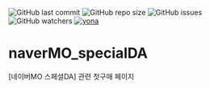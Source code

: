 <img alt="GitHub last commit" src="https://img.shields.io/github/last-commit/taekwonkim/naverMO_specialDA"> <img alt="GitHub repo size" src="https://img.shields.io/github/repo-size/taekwonkim/naverMO_specialDA"> <img alt="GitHub issues" src="https://img.shields.io/github/issues/taekwonkim/naverMO_specialDA"> <img alt="GitHub watchers" src="https://img.shields.io/github/watchers/taekwonkim/naverMO_specialDA?style=social"> <a href="https://nayo.hellonature.me/HN/PROMOTION/issue/338"><img alt="yona" src="https://img.shields.io/badge/yona-issue%20link-orange"></a>

# naverMO_specialDA
[네이버MO 스페셜DA] 관련 첫구매 페이지

